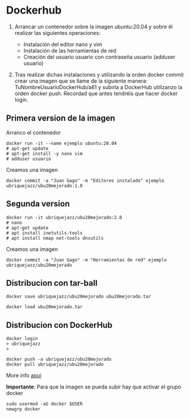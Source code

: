 # Dockerhub

1. Arrancar un contenedor sobre la imagen ubuntu:20.04 y sobre él realizar las siguientes operaciones:

    - Instalación del editor nano y vim 
    - Instalación de las herramientas de red 
    - Creación del usuario usuario con contraseña usuario (adduser usuario)

2. Tras realizar dichas instalaciones y utilizando la orden docker commit crear una imagen que se llame de la siguiente manera: TuNombreUsuarioDockerHub/a61 y subirla a DockerHub utilizanzo la orden docker push. Recordad que antes tendréis que hacer docker login.

## Primera version de la imagen

Arranco el contenedor

    docker run -it --name ejemplo ubuntu:20.04
    # apt-get update
    # apt-get install -y nano vim
    # adduser usuario
    
Creamos una imagen

    docker commit -a "Juan Gago" -m "Editores instalado" ejemplo ubriquejazz/ubu20mejorado:1.0
    
## Segunda version

    docker run -it ubriquejazz/ubu20mejorado:2.0
    # nano
    # apt-get update
    # apt install inetutils-tools
    # apt install nmap net-tools dnsutils

Creamos una imagen

    docker commit -a "Juan Gago" -m "Herramientas de red" ejemplo ubriquejazz/ubu20mejorado

## Distribucion con tar-ball

    docker save ubriquejazz/ubu20mejorado ubu20mejorado.tar

    docker load ubu20mejorado.tar

## Distribucion con DockerHub

    docker login 
    > ubriquejazz
    >
    
    docker push -a ubriquejazz/ubu20mejorado
    docker pull ubriquejazz/ubu20mejorado

More info [aqui](https://www.youtube.com/watch?v=eWkqN9U5yJU&list=PL-8CyWabyNa85xowmOeBMCspbrn6qNWgl&index=14)

**Importante**: Para que la imagen se pueda subir hay que activar el grupo docker 

    sudo usermod -aG docker $USER
    newgrp docker